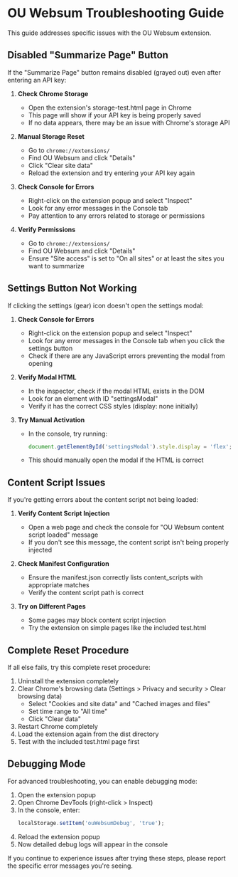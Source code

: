 # OU Websum Troubleshooting Guide

This guide addresses specific issues with the OU Websum extension.

## Disabled "Summarize Page" Button

If the "Summarize Page" button remains disabled (grayed out) even after entering an API key:

1. **Check Chrome Storage**
   - Open the extension's storage-test.html page in Chrome
   - This page will show if your API key is being properly saved
   - If no data appears, there may be an issue with Chrome's storage API

2. **Manual Storage Reset**
   - Go to `chrome://extensions/`
   - Find OU Websum and click "Details"
   - Click "Clear site data"
   - Reload the extension and try entering your API key again

3. **Check Console for Errors**
   - Right-click on the extension popup and select "Inspect"
   - Look for any error messages in the Console tab
   - Pay attention to any errors related to storage or permissions

4. **Verify Permissions**
   - Go to `chrome://extensions/`
   - Find OU Websum and click "Details"
   - Ensure "Site access" is set to "On all sites" or at least the sites you want to summarize

## Settings Button Not Working

If clicking the settings (gear) icon doesn't open the settings modal:

1. **Check Console for Errors**
   - Right-click on the extension popup and select "Inspect"
   - Look for any error messages in the Console tab when you click the settings button
   - Check if there are any JavaScript errors preventing the modal from opening

2. **Verify Modal HTML**
   - In the inspector, check if the modal HTML exists in the DOM
   - Look for an element with ID "settingsModal"
   - Verify it has the correct CSS styles (display: none initially)

3. **Try Manual Activation**
   - In the console, try running:
     ```javascript
     document.getElementById('settingsModal').style.display = 'flex';
     ```
   - This should manually open the modal if the HTML is correct

## Content Script Issues

If you're getting errors about the content script not being loaded:

1. **Verify Content Script Injection**
   - Open a web page and check the console for "OU Websum content script loaded" message
   - If you don't see this message, the content script isn't being properly injected

2. **Check Manifest Configuration**
   - Ensure the manifest.json correctly lists content_scripts with appropriate matches
   - Verify the content script path is correct

3. **Try on Different Pages**
   - Some pages may block content script injection
   - Try the extension on simple pages like the included test.html

## Complete Reset Procedure

If all else fails, try this complete reset procedure:

1. Uninstall the extension completely
2. Clear Chrome's browsing data (Settings > Privacy and security > Clear browsing data)
   - Select "Cookies and site data" and "Cached images and files"
   - Set time range to "All time"
   - Click "Clear data"
3. Restart Chrome completely
4. Load the extension again from the dist directory
5. Test with the included test.html page first

## Debugging Mode

For advanced troubleshooting, you can enable debugging mode:

1. Open the extension popup
2. Open Chrome DevTools (right-click > Inspect)
3. In the console, enter:
   ```javascript
   localStorage.setItem('ouWebsumDebug', 'true');
   ```
4. Reload the extension popup
5. Now detailed debug logs will appear in the console

If you continue to experience issues after trying these steps, please report the specific error messages you're seeing. 